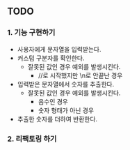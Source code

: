 ## TODO
### 1. 기능 구현하기
- 사용자에게 문자열을 입력받는다.
- 커스텀 구분자를 확인한다.
  - 잘못된 값인 경우 예외를 발생시킨다. 
    - //로 시작했지만 \n로 안끝난 경우 
- 입력받은 문자열에서 숫자를 추출한다.
  - 잘못된 값인 경우 예외를 발생시킨다.
    - 음수인 경우
    - 숫자 형태가 아닌 경우
- 추출한 숫자를 더하여 반환한다.
### 2. 리팩토링 하기